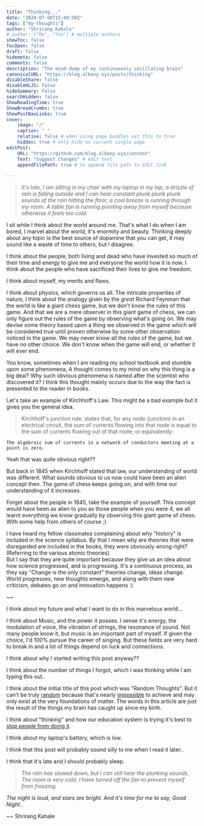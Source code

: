 ```yaml
---
title: "Thinking..."
date: "2024-07-08T15:49:50Z"
tags: ["my-thoughts"]
author: "Shrirang Kahale"
# author: ["Me", "You"] # multiple authors
showToc: false
TocOpen: false
draft: false
hidemeta: false
comments: false
description: "The mind-dump of my continuously oscillating brain"
canonicalURL: "https://blog.albony.xyz/posts/thinking"
disableShare: false
disableHLJS: false
hideSummary: false
searchHidden: false
ShowReadingTime: true
ShowBreadCrumbs: true
ShowPostNavLinks: true
cover:
    image: "/"
    caption: " "
    relative: false # when using page bundles set this to true
    hidden: true # only hide on current single page
editPost:
    URL: "https://github.com/blog.albony.xyz/content"
    Text: "Suggest Changes" # edit text
    appendFilePath: true # to append file path to Edit link

---
```


> *It's late, I am sitting in my chair with my laptop in my lap, a drizzle of rain is falling outside and I can hear constant *plunk* *plunk* *plunk* sounds of the rain hitting the floor, a cool breeze is running through my room.  A table fan is running pointing away from myself because otherwise it feels too cold.*
 
I sit while I think about the world around me. That's what I do when I am bored, I marvel about the world, it's enormity and beauty. Thinking deeply about any topic is the best source of dopamine that you can get, it may sound like a waste of time to others, but I disagree.

I think about the people, both living and dead who have invested so much of their time and energy to give me and everyone the world how it is now. I think about the people who have sacrificed their lives to give me freedom.  

I think about myself, my merits and flaws. 

I think about physics, which governs us all. The intricate properties of nature, I think about the analogy given by the *great* Richard Feynman that the world is like a giant chess game, but we don't know the rules of this game. And that we are a mere observer in this giant game of chess, we can only figure out the rules of the game by observing what's going on. We may devise some theory based upon a thing we observed in the game which will be considered true until proven otherwise by some other observation noticed in the game. We may never know all the rules of the game, but we have no other choice. We don't know when the game will end, or whether it will ever end. 


You know, sometimes when I am reading my school textbook and stumble upon some phenomena, A thought comes to my mind on why this thing is a big deal? Why such obvious phenomena is named after the scientist who discovered it? I think this thought mainly occurs due to the way the fact is presented to the reader in books. 

Let's take an example of Kirchhoff's Law. This might be a bad example but it gives you the general idea.

> Kirchhoff's junction rule, states that, for any node (junction) in an electrical circuit, the sum of currents flowing into that node is equal to the sum of currents flowing out of that node; or equivalently:

    The algebraic sum of currents in a network of conductors meeting at a point is zero. 

Yeah that was quite obvious right?? 

But back in 1845 when Kirchhoff stated that law, our understanding of world was different. What sounds obvious to us now could have been an alien concept then. The game of chess keeps going on, and with time our understanding of it increases. 

Forget about the people in 1845, take the example of yourself. This concept would have been as alien to you as those people when you were 4, we all learnt everything we know gradually by observing this giant game of chess. With some help from others of course ;)

I have heard my fellow classmates complaining about why "history" is included in the science syllabus. By that I mean why are theories that were disregarded are included in the books, they were obviously wrong right? (Referring to the various atomic theories)  
But I say that they are quite important because they give us an idea about how science progressed, and is progressing. 
It's a continuous process, as they say "Change is the only constant" theories change, ideas change. World progresses, new thoughts emerge, and along with them new criticism, debates go on and innovation happens :)
 
 ~~

I think about my future and what I want to do in this marvelous world... 

I think about Music, and the power it posses. I sense it's energy, the modulation of voice, the vibration of strings, the resonance of sound. Not many people know it, but music is an important part of myself. If given the choice, I'd 100% pursue the career of singing. But these fields are very hard to break in and a lot of things depend on luck and connections. 



I think about why I started writing this post anyway??

I think about the number of things I forgot, which I was thinking while I am typing this out..

I think about the initial title of this post which was "Random Thoughts". But it can't be truly [random](https://en.wikipedia.org/wiki/Randomness) because that's nearly [impossible](https://en.wikipedia.org/wiki/Ramsey_theory) to achieve and may only exist at the very foundations of matter. The words in this article are just the result of the things my brain has caught up since my birth.

I think about "thinking" and how our education system is trying it's best to [stop people from doing it](https://shrirangkahale.com/posts/education-system-and-youth/). 
 
I think about my laptop's battery, which is low. 

I think that this post will probably sound silly to me when I read it later..

I think that it's late and I should probably sleep. 



> *The rain has slowed down, but I can still hear the plunking sounds. The room is very cold, I have turned off the fan to prevent myself from freezing.*
 
*The night is loud, and stars are bright. And it's time for me to say, Good Night..*


~~ 
Shrirang Kahale
